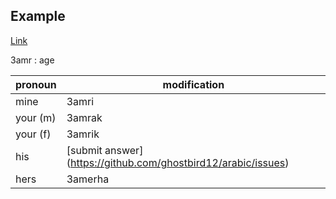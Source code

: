 ## Example

[Link](/anotherpage.md)


3amr : age

pronoun | modification
--- | ---
mine | 3amri
your (m) | 3amrak
your (f) | 3amrik
his | [submit answer] (https://github.com/ghostbird12/arabic/issues)
hers | 3amerha
